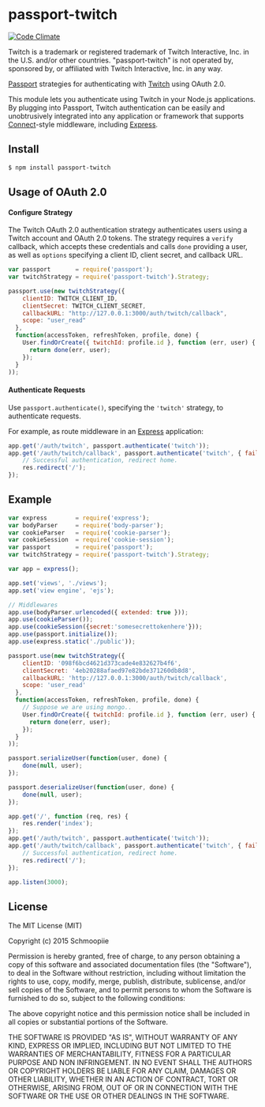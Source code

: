 # passport-twitch
[![Code Climate](https://codeclimate.com/github/Schmoopiie/passport-twitch/badges/gpa.svg)](https://codeclimate.com/github/Schmoopiie/passport-twitch)

Twitch is a trademark or registered trademark of Twitch Interactive, Inc. in the U.S. and/or other countries. "passport-twitch" is not operated by, sponsored by, or affiliated with Twitch Interactive, Inc. in any way.

[Passport](http://passportjs.org/) strategies for authenticating with [Twitch](http://www.twitch.tv/)
using OAuth 2.0.

This module lets you authenticate using Twitch in your Node.js applications.
By plugging into Passport, Twitch authentication can be easily and
unobtrusively integrated into any application or framework that supports
[Connect](http://www.senchalabs.org/connect/)-style middleware, including
[Express](http://expressjs.com/).

## Install
```bash
$ npm install passport-twitch
```
## Usage of OAuth 2.0

#### Configure Strategy

The Twitch OAuth 2.0 authentication strategy authenticates users using a Twitch
account and OAuth 2.0 tokens. The strategy requires a `verify` callback, which
accepts these credentials and calls `done` providing a user, as well as
`options` specifying a client ID, client secret, and callback URL.

```javascript
var passport       = require('passport');
var twitchStrategy = require('passport-twitch').Strategy;

passport.use(new twitchStrategy({
    clientID: TWITCH_CLIENT_ID,
    clientSecret: TWITCH_CLIENT_SECRET,
    callbackURL: "http://127.0.0.1:3000/auth/twitch/callback",
    scope: "user_read"
  },
  function(accessToken, refreshToken, profile, done) {
    User.findOrCreate({ twitchId: profile.id }, function (err, user) {
      return done(err, user);
    });
  }
));
```

#### Authenticate Requests

Use `passport.authenticate()`, specifying the `'twitch'` strategy, to
authenticate requests.

For example, as route middleware in an [Express](http://expressjs.com/)
application:

```javascript
app.get('/auth/twitch', passport.authenticate('twitch'));
app.get('/auth/twitch/callback', passport.authenticate('twitch', { failureRedirect: '/' }), function(req, res) {
    // Successful authentication, redirect home.
    res.redirect('/');
});
```

## Example

```javascript
var express        = require('express');
var bodyParser     = require('body-parser');
var cookieParser   = require('cookie-parser');
var cookieSession  = require('cookie-session');
var passport       = require('passport');
var twitchStrategy = require('passport-twitch').Strategy;

var app = express();

app.set('views', './views');
app.set('view engine', 'ejs');

// Middlewares
app.use(bodyParser.urlencoded({ extended: true }));
app.use(cookieParser());
app.use(cookieSession({secret:'somesecrettokenhere'}));
app.use(passport.initialize());
app.use(express.static('./public'));

passport.use(new twitchStrategy({
    clientID: '098f6bcd4621d373cade4e832627b4f6',
    clientSecret: '4eb20288afaed97e82bde371260db8d8',
    callbackURL: 'http://127.0.0.1:3000/auth/twitch/callback',
    scope: 'user_read'
  },
  function(accessToken, refreshToken, profile, done) {
    // Suppose we are using mongo..
    User.findOrCreate({ twitchId: profile.id }, function (err, user) {
      return done(err, user);
    });
  }
));

passport.serializeUser(function(user, done) {
    done(null, user);
});

passport.deserializeUser(function(user, done) {
    done(null, user);
});

app.get('/', function (req, res) {
    res.render('index');
});
app.get('/auth/twitch', passport.authenticate('twitch'));
app.get('/auth/twitch/callback', passport.authenticate('twitch', { failureRedirect: '/' }), function(req, res) {
    // Successful authentication, redirect home.
    res.redirect('/');
});

app.listen(3000);
```

## License

The MIT License (MIT)

Copyright (c) 2015 Schmoopiie

Permission is hereby granted, free of charge, to any person obtaining a copy
of this software and associated documentation files (the "Software"), to deal
in the Software without restriction, including without limitation the rights
to use, copy, modify, merge, publish, distribute, sublicense, and/or sell
copies of the Software, and to permit persons to whom the Software is
furnished to do so, subject to the following conditions:

The above copyright notice and this permission notice shall be included in
all copies or substantial portions of the Software.

THE SOFTWARE IS PROVIDED "AS IS", WITHOUT WARRANTY OF ANY KIND, EXPRESS OR
IMPLIED, INCLUDING BUT NOT LIMITED TO THE WARRANTIES OF MERCHANTABILITY,
FITNESS FOR A PARTICULAR PURPOSE AND NON INFRINGEMENT. IN NO EVENT SHALL THE
AUTHORS OR COPYRIGHT HOLDERS BE LIABLE FOR ANY CLAIM, DAMAGES OR OTHER
LIABILITY, WHETHER IN AN ACTION OF CONTRACT, TORT OR OTHERWISE, ARISING FROM,
OUT OF OR IN CONNECTION WITH THE SOFTWARE OR THE USE OR OTHER DEALINGS IN
THE SOFTWARE.
